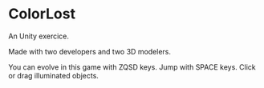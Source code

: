 # ColorLost
 An Unity exercice.
	
 Made with two developers and two 3D modelers.
 
 You can evolve in this game with ZQSD keys. 
 Jump with SPACE keys.
 Click or drag illuminated objects. 
